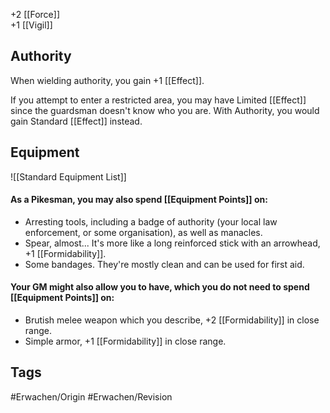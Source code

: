 +2 [[Force]]  
+1 [[Vigil]]

## Authority
When wielding authority, you gain +1 [[Effect]].

If you attempt to enter a restricted area, you may have Limited [[Effect]] since the guardsman doesn't know who you are. With Authority, you would gain Standard [[Effect]] instead.

## Equipment
![[Standard Equipment List]]

#### As a Pikesman, you may also spend [[Equipment Points]] on:

- Arresting tools, including a badge of authority (your local law enforcement, or some organisation), as well as manacles.
- Spear, almost... It's more like a long reinforced stick with an arrowhead, +1 [[Formidability]].
- Some bandages. They're mostly clean and can be used for first aid.

#### Your GM might also allow you to have, which you do not need to spend [[Equipment Points]] on:

- Brutish melee weapon which you describe, +2 [[Formidability]] in close range.
- Simple armor, +1 [[Formidability]] in close range. 

## Tags
#Erwachen/Origin #Erwachen/Revision